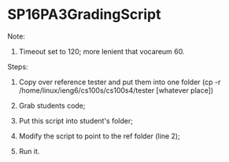 # SP16PA3GradingScript
Note: 

1. Timeout set to 120; more lenient that vocareum 60.

Steps: 

1. Copy over reference tester and put them into one folder 
    (cp -r /home/linux/ieng6/cs100s/cs100s4/tester [whatever place])

2. Grab students code;
 
3. Put this script into student's folder;
 
4. Modify the script to point to the ref folder (line 2);

5. Run it. 

